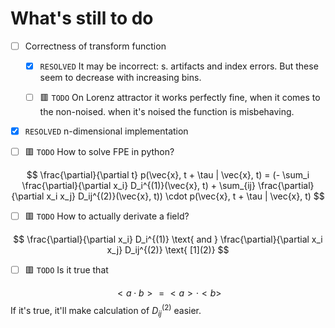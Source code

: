 # What's still to do

- [ ] Correctness of transform function
    
    - [x] ```RESOLVED``` It may be incorrect: s. artifacts and index errors. But these seem to decrease with increasing bins.

    - [ ] 🟥 ```TODO``` On Lorenz attractor it works perfectly fine, when it comes to the non-noised. when it's noised the function is misbehaving.

- [x] ```RESOLVED``` n-dimensional implementation

- [ ] 🟥 ```TODO``` How to solve FPE in python?

$$
    \frac{\partial}{\partial t} p(\vec{x}, t + \tau | \vec{x}, t) = (- \sum_i \frac{\partial}{\partial x_i} D_i^{(1)}(\vec{x}, t) + \sum_{ij} \frac{\partial}{\partial x_i x_j} D_ij^{(2)}(\vec{x}, t)) \cdot p(\vec{x}, t + \tau | \vec{x}, t)
$$

- [ ] 🟥 ```TODO``` How to actually derivate a field? 

$$
    \frac{\partial}{\partial x_i} D_i^{(1)} \text{ and } \frac{\partial}{\partial x_i x_j} D_ij^{(2)} \text{ [1](2)}
$$

- [ ] 🟥 ```TODO``` Is it true that 

$$
    < a \cdot b> = < a > \cdot < b >
$$
If it's true, it'll make calculation of $D_{ij}^{(2)}$ easier.